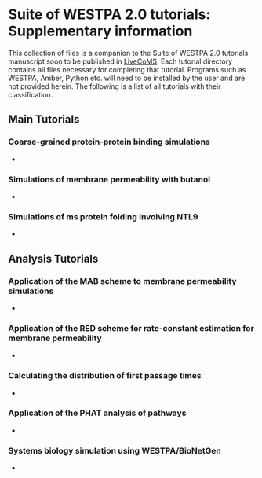 # Suite of WESTPA 2.0 tutorials: Supplementary information
This collection of files is a companion to the Suite of WESTPA 2.0 tutorials manuscript soon to be published in [LiveCoMS](). Each tutorial directory contains
all files necessary for completing that tutorial. Programs such as WESTPA, Amber, Python etc. will need to be 
installed by the user and are not provided herein. The following is a list of all tutorials with their 
classification.

## Main Tutorials
### Coarse-grained protein-protein binding simulations

* 

### Simulations of membrane permeability with butanol

* 

### Simulations of ms protein folding involving NTL9

* 

## Analysis Tutorials
### Application of the MAB scheme to membrane permeability simulations

* 

### Application of the RED scheme for rate-constant estimation for membrane permeability

*

### Calculating the distribution of first passage times

*

### Application of the PHAT analysis of pathways

*

### Systems biology simulation using WESTPA/BioNetGen

*
